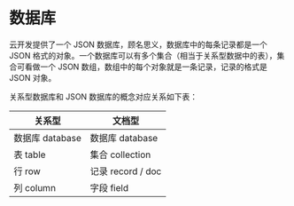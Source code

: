 # 数据库

云开发提供了一个 JSON 数据库，顾名思义，数据库中的每条记录都是一个 JSON 格式的对象。一个数据库可以有多个集合（相当于关系型数据中的表），集合可看做一个 JSON 数组，数组中的每个对象就是一条记录，记录的格式是 JSON 对象。

关系型数据库和 JSON 数据库的概念对应关系如下表：

| 关系型          | 文档型            |
| --------------- | ----------------- |
| 数据库 database | 数据库 database   |
| 表 table        | 集合 collection   |
| 行 row          | 记录 record / doc |
| 列 column       | 字段 field        |
